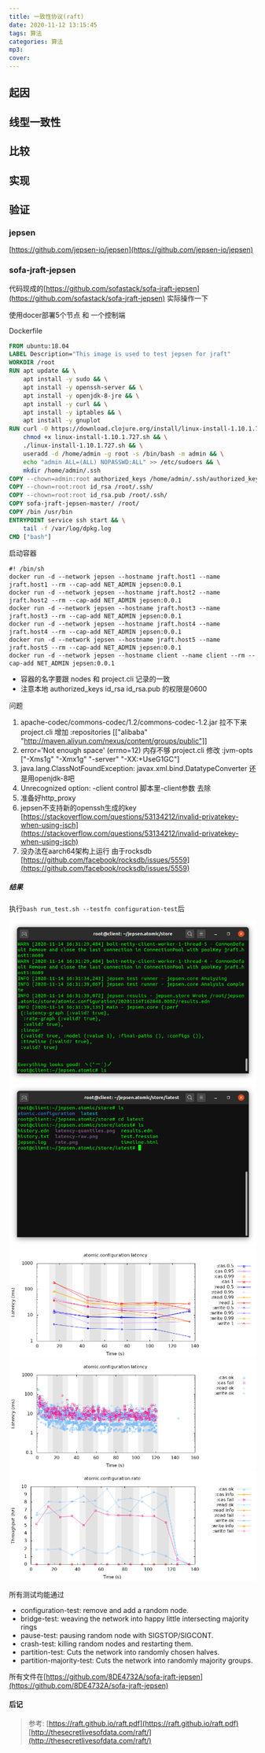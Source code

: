 ```yaml
---
title: 一致性协议(raft)
date: 2020-11-12 13:15:45
tags: 算法
categories: 算法
mp3:
cover:
---
```

## 起因

## 线型一致性

## 比较

## 实现

## 验证

### jepsen
[https://github.com/jepsen-io/jepsen](https://github.com/jepsen-io/jepsen)

### sofa-jraft-jepsen
代码现成的[https://github.com/sofastack/sofa-jraft-jepsen](https://github.com/sofastack/sofa-jraft-jepsen) 实际操作一下

使用docer部署5个节点 和 一个控制端

Dockerfile

```Dockerfile
FROM ubuntu:18.04
LABEL Description="This image is used to test jepsen for jraft"
WORKDIR /root
RUN apt update && \
	apt install -y sudo && \
	apt install -y openssh-server && \
	apt install -y openjdk-8-jre && \
	apt install -y curl && \
	apt install -y iptables && \
	apt install -y gnuplot
RUN	curl -O https://download.clojure.org/install/linux-install-1.10.1.727.sh &&\
	chmod +x linux-install-1.10.1.727.sh && \
	./linux-install-1.10.1.727.sh && \
	useradd -d /home/admin -g root -s /bin/bash -m admin && \
	echo "admin ALL=(ALL) NOPASSWD:ALL" >> /etc/sudoers && \
	mkdir /home/admin/.ssh 
COPY --chown=admin:root authorized_keys /home/admin/.ssh/authorized_keys
COPY --chown=root:root id_rsa /root/.ssh/
COPY --chown=root:root id_rsa.pub /root/.ssh/
COPY sofa-jraft-jepsen-master/ /root/
COPY /bin /usr/bin
ENTRYPOINT service ssh start && \
	tail -f /var/log/dpkg.log
CMD ["bash"]

```

启动容器
```shell
#! /bin/sh
docker run -d --network jepsen --hostname jraft.host1 --name jraft.host1 --rm --cap-add NET_ADMIN jepsen:0.0.1
docker run -d --network jepsen --hostname jraft.host2 --name jraft.host2 --rm --cap-add NET_ADMIN jepsen:0.0.1
docker run -d --network jepsen --hostname jraft.host3 --name jraft.host3 --rm --cap-add NET_ADMIN jepsen:0.0.1
docker run -d --network jepsen --hostname jraft.host4 --name jraft.host4 --rm --cap-add NET_ADMIN jepsen:0.0.1
docker run -d --network jepsen --hostname jraft.host5 --name jraft.host5 --rm --cap-add NET_ADMIN jepsen:0.0.1
docker run -d --network jepsen --hostname client --name client --rm --cap-add NET_ADMIN jepsen:0.0.1

```

* 容器的名字要跟 nodes 和 project.cli 记录的一致
* 注意本地 authorized_keys id_rsa id_rsa.pub 的权限是0600

问题
1. apache-codec/commons-codec/1.2/commons-codec-1.2.jar 拉不下来
project.cli 增加 :repositories [["alibaba" "http://maven.aliyun.com/nexus/content/groups/public"]]
2. error='Not enough space' (errno=12) 内存不够
project.cli 修改 :jvm-opts ["-Xms1g" "-Xmx1g" "-server" "-XX:+UseG1GC"]
3. java.lang.ClassNotFoundException: javax.xml.bind.DatatypeConverter 还是用openjdk-8吧
4. Unrecognized option: -client control 脚本里-client参数 去除
5. 准备好http_proxy
6. jepsen不支持新的openssh生成的key [https://stackoverflow.com/questions/53134212/invalid-privatekey-when-using-jsch](https://stackoverflow.com/questions/53134212/invalid-privatekey-when-using-jsch)
7. 没办法在aarch64架构上运行 由于rocksdb [https://github.com/facebook/rocksdb/issues/5559](https://github.com/facebook/rocksdb/issues/5559)


##### 结果


执行```bash run_test.sh --testfn configuration-test```后

![](/assets/2020-11-15-1.png)
![](/assets/2020-11-15-2.png)
![](/assets/latency-quantiles.png)
![](/assets/latency-raw.png)
![](/assets/rate.png)


所有测试均能通过
* configuration-test: remove and add a random node.
* bridge-test: weaving the network into happy little intersecting majority rings
* pause-test: pausing random node with SIGSTOP/SIGCONT.
* crash-test: killing random nodes and restarting them.
* partition-test: Cuts the network into randomly chosen halves.
* partition-majority-test: Cuts the network into randomly majority groups.


所有文件在[https://github.com/8DE4732A/sofa-jraft-jepsen](https://github.com/8DE4732A/sofa-jraft-jepsen)


#### 后记




> 参考:
[https://raft.github.io/raft.pdf](https://raft.github.io/raft.pdf)
[http://thesecretlivesofdata.com/raft/](http://thesecretlivesofdata.com/raft/)

